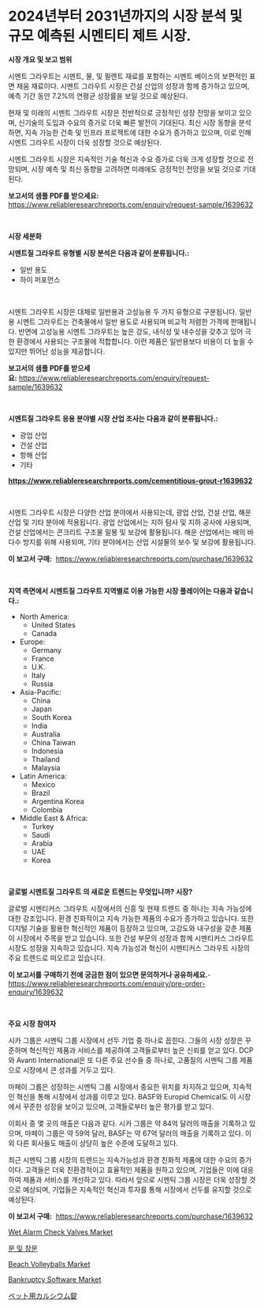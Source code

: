 <p><h1>2024년부터 2031년까지의 시장 분석 및 규모 예측된 시멘티티 제트 시장.</h1></p><p><strong>시장 개요 및 보고 범위</strong></p>
<p><p>시멘트 그라우트는 시멘트, 물, 및 필렌트 재료를 포함하는 시멘트 베이스의 보편적인 표면 채움 재료이다. 시멘트 그라우트 시장은 건설 산업의 성장과 함께 증가하고 있으며, 예측 기간 동안 7.2%의 연평균 성장률을 보일 것으로 예상된다. </p><p>현재 및 미래의 시멘트 그라우트 시장은 전반적으로 긍정적인 성장 전망을 보이고 있으며, 신기술의 도입과 수요의 증가로 더욱 빠른 발전이 기대된다. 최신 시장 동향을 분석하면, 지속 가능한 건축 및 인프라 프로젝트에 대한 수요가 증가하고 있으며, 이로 인해 시멘트 그라우트 시장이 더욱 성장할 것으로 예상된다.</p><p>시멘트 그라우트 시장은 지속적인 기술 혁신과 수요 증가로 더욱 크게 성장할 것으로 전망되며, 시장 예측 및 최신 동향을 고려하면 미래에도 긍정적인 전망을 보일 것으로 기대된다.</p></p>
<p><strong>보고서의 샘플 PDF를 받으세요:</strong> <a href="https://www.reliableresearchreports.com/enquiry/request-sample/1639632">https://www.reliableresearchreports.com/enquiry/request-sample/1639632</a></p>
<p>&nbsp;</p>
<p><strong>시장 세분화</strong></p>
<p><strong>시멘트질 그라우트 유형별 시장 분석은 다음과 같이 분류됩니다.:</strong></p>
<p><ul><li>일반 용도</li><li>하이 퍼포먼스</li></ul></p>
<p>&nbsp;</p>
<p><p>시멘트 그라우트 시장은 대체로 일반용과 고성능용 두 가지 유형으로 구분됩니다. 일반용 시멘트 그라우트는 건축물에서 일반 용도로 사용되며 비교적 저렴한 가격에 판매됩니다. 반면에 고성능용 시멘트 그라우트는 높은 강도, 내식성 및 내수성을 갖추고 있어 극한 환경에서 사용되는 구조물에 적합합니다. 이런 제품은 일반용보다 비용이 더 높을 수 있지만 뛰어난 성능을 제공합니다.</p></p>
<p><strong>보고서의 샘플 PDF를 받으세요:</strong>&nbsp;<a href="https://www.reliableresearchreports.com/enquiry/request-sample/1639632">https://www.reliableresearchreports.com/enquiry/request-sample/1639632</a></p>
<p>&nbsp;</p>
<p><strong> 시멘트질 그라우트 응용 분야별 시장 산업 조사는 다음과 같이 분류됩니다.:</strong></p>
<p><ul><li>광업 산업</li><li>건설 산업</li><li>항해 산업</li><li>기타</li></ul></p>
<p><strong><a href="https://www.reliableresearchreports.com/cementitious-grout-r1639632">https://www.reliableresearchreports.com/cementitious-grout-r1639632</a></strong></p>
<p>&nbsp;</p>
<p><p>시멘트 그라우트 시장은 다양한 산업 분야에서 사용되는데, 광업 산업, 건설 산업, 해운 산업 및 기타 분야에 적용됩니다. 광업 산업에서는 지하 탐사 및 지하 공사에 사용되며, 건설 산업에서는 콘크리트 구조물 밀봉 및 보강에 활용됩니다. 해운 산업에서는 배의 바다수 방지를 위해 사용되며, 기타 분야에서는 산업 시설물의 보수 및 보강에 활용됩니다.</p></p>
<p><strong>이 보고서 구매:</strong>&nbsp; <a href="https://www.reliableresearchreports.com/purchase/1639632">https://www.reliableresearchreports.com/purchase/1639632</a></p>
<p>&nbsp;</p>
<p><strong>지역 측면에서 시멘트질 그라우트 지역별로 이용 가능한 시장 플레이어는 다음과 같습니다.:</strong></p>
<p><ul>
    <li>
        North America:
        <ul>
            <li>United States</li>
            <li>Canada</li>
        </ul>
    </li>
    <li>
        Europe:
        <ul>
            <li>Germany</li>
            <li>France</li>
            <li>U.K.</li>
            <li>Italy</li>
            <li>Russia</li>
        </ul>
    </li>
    <li>
        Asia-Pacific:
        <ul>
            <li>China</li>
            <li>Japan</li>
            <li>South Korea</li>
            <li>India</li>
            <li>Australia</li>
            <li>China Taiwan</li>
            <li>Indonesia</li>
            <li>Thailand</li>
            <li>Malaysia</li>
        </ul>
    </li>
    <li>
        Latin America:
        <ul>
            <li>Mexico</li>
            <li>Brazil</li>
            <li>Argentina Korea</li>
            <li>Colombia</li>
        </ul>
    </li>
    <li>
        Middle East & Africa:
        <ul>
            <li>Turkey</li>
            <li>Saudi</li>
            <li>Arabia</li>
            <li>UAE</li>
            <li>Korea</li>
        </ul>
    </li>
    </ul></p>
<p>&nbsp;</p>
<p><strong>글로벌 시멘트질 그라우트 의 새로운 트렌드는 무엇입니까? 시장?</strong></p>
<p><p>글로벌 시멘티커스 그라우트 시장에서의 신흥 및 현재 트렌드 중 하나는 지속 가능성에 대한 강조입니다. 환경 친화적이고 지속 가능한 제품의 수요가 증가하고 있습니다. 또한 디지털 기술을 활용한 혁신적인 제품이 등장하고 있으며, 고강도와 내구성을 갖춘 제품이 시장에서 주목을 받고 있습니다. 또한 건설 부문의 성장과 함께 시멘티커스 그라우트 시장도 성장을 지속하고 있습니다. 지속 가능성과 혁신이 시멘티커스 그라우트 시장의 주요 트렌드로 떠오르고 있습니다.</p></p>
<p><strong>이 보고서를 구매하기 전에 궁금한 점이 있으면 문의하거나 공유하세요.</strong>- <a href="https://www.reliableresearchreports.com/enquiry/pre-order-enquiry/1639632">https://www.reliableresearchreports.com/enquiry/pre-order-enquiry/1639632</a></p>
<p>&nbsp;</p>
<p><strong>주요 시장 참여자</strong></p>
<p><p>시카 그룹은 시멘틱 그룹 시장에서 선두 기업 중 하나로 꼽힌다. 그들의 시장 성장은 꾸준하며 혁신적인 제품과 서비스를 제공하여 고객들로부터 높은 신뢰를 얻고 있다. DCP와 Avanti International은 또 다른 주요 선수들 중 하나로, 고품질의 시멘틱 그룹 제품으로 시장에서 큰 성과를 거두고 있다.</p><p>마페이 그룹은 성장하는 시멘틱 그룹 시장에서 중요한 위치를 차지하고 있으며, 지속적인 혁신을 통해 시장에서 성과를 이루고 있다. BASF와 Europid Chemical도 이 시장에서 꾸준한 성장을 보이고 있으며, 고객들로부터 높은 평가를 받고 있다.</p><p>이회사 중 몇 곳의 매출은 다음과 같다. 시카 그룹은 약 84억 달러의 매출을 기록하고 있으며, 마페이 그룹은 약 59억 달러, BASF는 약 67억 달러의 매출을 기록하고 있다. 이 외 다른 회사들도 매출이 상당히 높은 수준에 도달하고 있다.</p><p>최근 시멘틱 그룹 시장의 트렌드는 지속가능성과 환경 친화적 제품에 대한 수요의 증가이다. 고객들은 더욱 친환경적이고 효율적인 제품을 원하고 있으며, 기업들은 이에 대응하여 제품과 서비스를 개선하고 있다. 따라서 앞으로 시멘틱 그룹 시장은 더욱 성장할 것으로 예상되며, 기업들은 지속적인 혁신과 투자를 통해 시장에서 선두를 유지할 것으로 예상된다.</p></p>
<p><strong>이 보고서 구매:</strong>&nbsp;&nbsp;<a href="https://www.reliableresearchreports.com/purchase/1639632">https://www.reliableresearchreports.com/purchase/1639632</a></p>
<p><p><a href="https://github.com/luckyshygirl/Market-Research-Report-List-4/blob/main/wet-alarm-check-valves-market.md">Wet Alarm Check Valves Market</a></p><p><a href="https://github.com/rcabello548/Market-Research-Report-List-1/blob/main/216152263909.md">문 및 창문</a></p><p><a href="https://issuu.com/reportprime-2/docs/beach-volleyballs-market-size-2030.pptx">Beach Volleyballs Market</a></p><p><a href="https://www.linkedin.com/pulse/bankruptcy-software-market-trends-analysis-forecasted-period-4hytc">Bankruptcy Software Market</a></p><p><a href="https://github.com/roulaayoub-saad/Market-Research-Report-List-1/blob/main/152175965238.md">ペット用カルシウム錠</a></p></p>